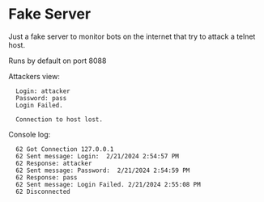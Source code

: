 # Fake Server

Just a fake server to monitor bots on the internet that try to attack a telnet host. 

Runs by default on port 8088

Attackers view: 
      
      Login: attacker
      Password: pass
      Login Failed.
      
      Connection to host lost.

Console log:

      62 Got Connection 127.0.0.1
      62 Sent message: Login:  2/21/2024 2:54:57 PM
      62 Response: attacker
      62 Sent message: Password:  2/21/2024 2:54:59 PM
      62 Response: pass
      62 Sent message: Login Failed. 2/21/2024 2:55:08 PM
      62 Disconnected

